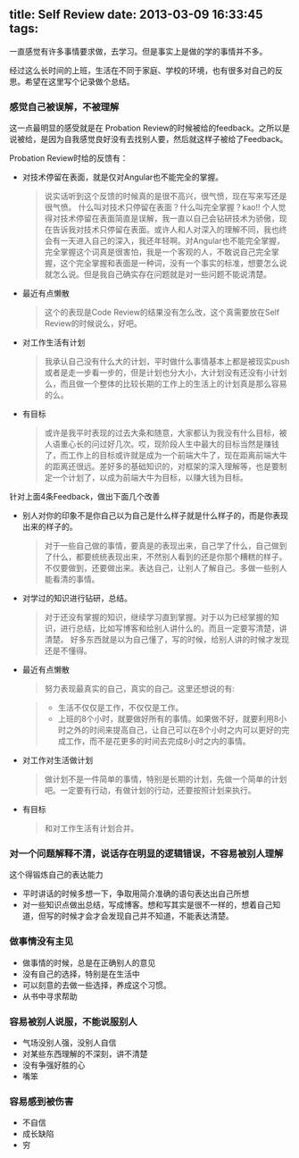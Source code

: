 title: Self Review
date: 2013-03-09 16:33:45
tags: 
---

一直感觉有许多事情要求做，去学习。但是事实上是做的学的事情并不多。

经过这么长时间的上班，生活在不同于家庭、学校的环境，也有很多对自己的反思。希望在这里写个记录做个总结。

### 感觉自己被误解，不被理解

这一点最明显的感受就是在 Probation Review的时候被给的feedback。之所以是说被给，是因为自我感觉良好没有去找别人要，然后就这样子被给了Feedback。

Probation Review时给的反馈有：

* 对技术停留在表面，就是仅对Angular也不能完全的掌握。

	> 说实话听到这个反馈的时候真的是很不高兴，很气愤，现在写来写还是很气愤。
	什么叫对技术只停留在表面？什么叫完全掌握？kao!! 个人觉得对技术停留在表面简直是误解，我一直以自己会钻研技术为骄傲，现在告诉我对技术只停留在表面。或许人和人对深入的理解不同，我也终会有一天进入自己的深入，我还年轻啊。对Angular也不能完全掌握，完全掌握这个词真是很害怕，我是一个客观的人，不敢说自己完全掌握，这个完全掌握和表面是一种词，没有一个事实的标准，想要怎么说就怎么说。但是我自己确实存在问题就是对一些问题不能说清楚。
	
* 最近有点懒散
	
	> 这个的表现是Code Review的结果没有怎么改，这个真需要放在Self Review的时候说么，好吧。
	
* 对工作生活有计划
	
	> 我承认自己没有什么大的计划，平时做什么事情基本上都是被现实push或者是走一步看一步的，但是计划也分大小，大计划没有还没有小计划么，而且做一个整体的比较长期的工作上的生活上的计划真是那么容易的么。
	
* 有目标

	> 或许是我平时表现的过去大条和随意，大家都认为我没有什么目标，被人语重心长的问过好几次。哎，现阶段人生中最大的目标当然是赚钱了，而工作上的目标或许就是成为一个前端大牛了，现在距离前端大牛的距离还很远。差好多的基础知识的，对框架的深入理解等，也是要制定一个计划了，以成为前端大牛为目标，以赚大钱为目标。
	
针对上面4条Feedback，做出下面几个改善

* 别人对你的印象不是你自己以为自己是什么样子就是什么样子的，而是你表现出来的样子的。

	> 对于一些自己做的事情，要真是的表现出来，自己学了什么，自己做到了什么，都要统统表现出来，不然别人看到的还是你那个糟糕的样子。不仅要做到，还要做出来。表达自己，让别人了解自己。多做一些别人能看清的事情。

* 对学过的知识进行钻研，总结。

	> 对于还没有掌握的知识，继续学习直到掌握。对于以为已经掌握的知识，进行总结，比如写博客和给别人讲什么的。而且一定要写清楚，讲清楚。 好多东西就是以为自己懂了，写的时候，给别人讲的时候才发现还是不懂得。

* 最近有点懒散

	> 努力表现最真实的自己，真实的自己。这里还想说的有: 
	
	> * 生活不仅仅是工作，不仅仅是工作。
	> * 上班的8个小时，就要做好所有的事情。如果做不好，就要利用8小时之外的时间来提高自己，让自己可以在8个小时之内可以更好的完成工作，而不是花更多的时间去完成8小时之内的事情。
	
* 对工作对生活做计划

	> 做计划不是一件简单的事情，特别是长期的计划，先做一个简单的计划吧。一定要有行动，有做计划的行动，还要按照计划来执行。

* 有目标

	> 和对工作生活有计划合并。

### 对一个问题解释不清，说话存在明显的逻辑错误，不容易被别人理解

这个得锻炼自己的表达能力

* 平时讲话的时候多想一下，争取用简介准确的语句表达出自己所想
* 对一些知识点做出总结，写成博客。想和写其实是很不一样的，想着自己知道，但写的时候才会才会发现自己并不知道，不能表达清楚。


### 做事情没有主见

* 做事情的时候，总是在正确别人的意见
* 没有自己的选择，特别是在生活中
* 可以刻意的去做一些选择，养成这个习惯。
* 从书中寻求帮助


### 容易被别人说服，不能说服别人

* 气场没别人强，没别人自信
* 对某些东西理解的不深刻，讲不清楚
* 没有争强好胜的心
* 嘴笨

### 容易感到被伤害

* 不自信
* 成长缺陷
* 穷